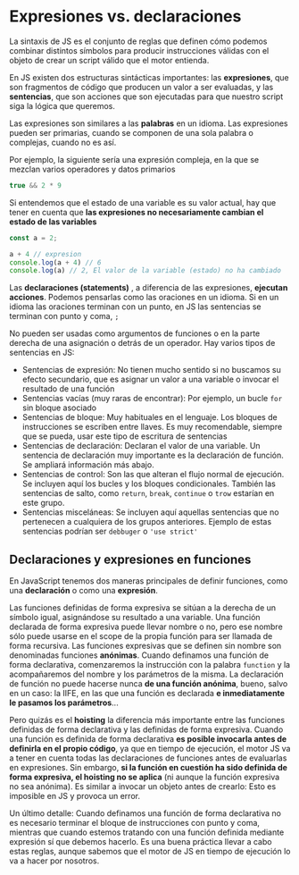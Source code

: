 # Expresiones vs. declaraciones

La sintaxis de JS es el conjunto de reglas que definen cómo podemos combinar distintos símbolos para producir instrucciones válidas con el objeto de crear un script válido que el motor entienda.

En JS existen dos estructuras sintácticas importantes: las **expresiones**, que son fragmentos de código que producen un valor a ser evaluadas, y las **sentencias**, que son acciones que son ejecutadas para que nuestro script siga la lógica que queremos. 

Las expresiones son similares a las **palabras** en un idioma. Las expresiones pueden ser primarias, cuando se componen de una sola palabra  o complejas, cuando no es así.

Por ejemplo, la siguiente sería una expresión compleja, en la que se mezclan varios operadores y datos primarios 

```javascript
true && 2 * 9
```

Si entendemos que el estado de una variable es su valor actual, hay que tener en cuenta que **las expresiones no necesariamente cambian el estado de las variables**

```javascript
const a = 2;

a + 4 // expresion
console.log(a + 4) // 6
console.log(a) // 2, El valor de la variable (estado) no ha cambiado
```

Las **declaraciones (statements)** , a diferencia de las expresiones, **ejecutan acciones**. Podemos pensarlas como las oraciones en un idioma. Si en un idioma las oraciones terminan con un punto, en JS las sentencias se terminan con punto y coma, `;`

No pueden ser usadas como argumentos de funciones o en la parte derecha de una asignación o detrás de un operador. Hay varios tipos de sentencias en JS:

- Sentencias de expresión: No tienen mucho sentido si no buscamos su efecto secundario, que es asignar un valor a una variable o invocar el resultado de una función
- Sentencias vacías (muy raras de encontrar): Por ejemplo, un bucle `for` sin bloque asociado
- Sentencias de bloque: Muy habituales en el lenguaje. Los bloques de instrucciones se escriben entre llaves. Es muy recomendable, siempre que se pueda, usar este tipo de escritura de sentencias
- Sentencias de declaración: Declaran el valor de una variable. Un sentencia de declaración muy importante es la declaración de función. Se ampliará información más abajo.
- Sentencias de control: Son las que alteran el flujo normal de ejecución. Se incluyen aquí los bucles y los bloques condicionales. También las sentencias de salto, como `return`, `break`,  `continue` o `trow` estarían en este grupo.
-  Sentencias misceláneas: Se incluyen aquí aquellas sentencias que no pertenecen a cualquiera de los grupos anteriores. Ejemplo de estas sentencias podrían ser `debbuger` o `'use strict'`

## Declaraciones y expresiones en funciones

En JavaScript tenemos dos maneras principales de definir funciones, como una **declaración** o como una **expresión**.

Las funciones definidas de forma expresiva se sitúan a la derecha de un símbolo igual, asignándose su resultado a una variable. Una función declarada de forma expresiva puede llevar nombre o no, pero ese nombre sólo puede usarse en el scope de la propia función para ser llamada de forma recursiva. Las funciones expresivas que se definen sin nombre son denominadas funciones **anónimas**. Cuando definamos una función de forma declarativa, comenzaremos la instrucción con la palabra `function` y la acompañaremos del nombre y los parámetros de la misma. La declaración de función no puede hacerse nunca **de una función anónima**, bueno, salvo en un caso: la IIFE, en las que una función es declarada **e inmediatamente le pasamos los parámetros**...

Pero quizás es el **hoisting** la diferencia más importante entre las funciones definidas de forma declarativa y las definidas de forma expresiva. Cuando una función es definida de forma declarativa **es posible invocarla antes de definirla en el propio código**, ya que en tiempo de ejecución, el motor JS va a tener en cuenta todas las declaraciones de funciones antes de evaluarlas en expresiones. Sin embargo, **si la función en cuestión ha sido definida de forma expresiva, el hoisting no se aplica** (ni aunque la función expresiva no sea anónima). Es similar a invocar un objeto antes de crearlo: Esto es imposible en JS y provoca un error.

Un último detalle: Cuando definamos una función de forma declarativa no es necesario terminar el bloque de instrucciones con punto y coma, mientras que cuando estemos tratando con una función definida mediante expresión sí que debemos hacerlo. Es una buena práctica llevar a cabo estas reglas, aunque sabemos que el motor de JS en tiempo de ejecución lo va a hacer por nosotros.
